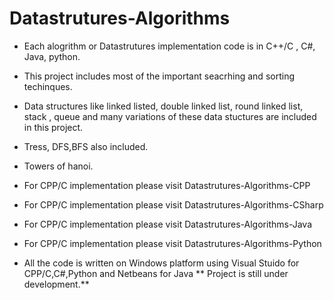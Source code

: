 # Datastrutures-Algorithms

* Each alogrithm or Datastrutures implementation code is in C++/C , C#, Java, python. 
* This project includes most of the important seacrhing and sorting techinques. 
* Data structures like linked listed, double linked list, round linked list, stack , queue and many variations of these data stuctures are included in this project.
* Tress, DFS,BFS also included.
* Towers of hanoi.

* For CPP/C implementation please visit Datastrutures-Algorithms-CPP
* For CPP/C implementation please visit Datastrutures-Algorithms-CSharp
* For CPP/C implementation please visit Datastrutures-Algorithms-Java
* For CPP/C implementation please visit Datastrutures-Algorithms-Python

* All the code is written on Windows platform using Visual Stuido for CPP/C,C#,Python and Netbeans for Java
** Project is still under development.**
